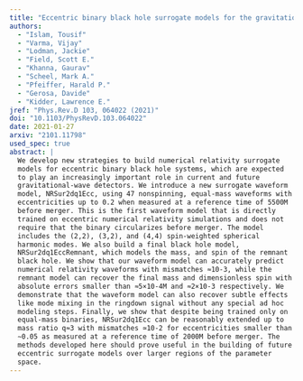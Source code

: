 ```yaml
---
title: "Eccentric binary black hole surrogate models for the gravitational waveform and remnant properties: comparable mass, nonspinning case"
authors:
  - "Islam, Tousif"
  - "Varma, Vijay"
  - "Lodman, Jackie"
  - "Field, Scott E."
  - "Khanna, Gaurav"
  - "Scheel, Mark A."
  - "Pfeiffer, Harald P."
  - "Gerosa, Davide"
  - "Kidder, Lawrence E."
jref: "Phys.Rev.D 103, 064022 (2021)"
doi: "10.1103/PhysRevD.103.064022"
date: 2021-01-27
arxiv: "2101.11798"
used_spec: true
abstract: |
  We develop new strategies to build numerical relativity surrogate
  models for eccentric binary black hole systems, which are expected
  to play an increasingly important role in current and future
  gravitational-wave detectors. We introduce a new surrogate waveform
  model, NRSur2dq1Ecc, using 47 nonspinning, equal-mass waveforms with
  eccentricities up to 0.2 when measured at a reference time of 5500M
  before merger. This is the first waveform model that is directly
  trained on eccentric numerical relativity simulations and does not
  require that the binary circularizes before merger. The model
  includes the (2,2), (3,2), and (4,4) spin-weighted spherical
  harmonic modes. We also build a final black hole model,
  NRSur2dq1EccRemnant, which models the mass, and spin of the remnant
  black hole. We show that our waveform model can accurately predict
  numerical relativity waveforms with mismatches ≈10-3, while the
  remnant model can recover the final mass and dimensionless spin with
  absolute errors smaller than ≈5×10-4M and ≈2×10-3 respectively. We
  demonstrate that the waveform model can also recover subtle effects
  like mode mixing in the ringdown signal without any special ad hoc
  modeling steps. Finally, we show that despite being trained only on
  equal-mass binaries, NRSur2dq1Ecc can be reasonably extended up to
  mass ratio q≈3 with mismatches ≃10-2 for eccentricities smaller than
  ∼0.05 as measured at a reference time of 2000M before merger. The
  methods developed here should prove useful in the building of future
  eccentric surrogate models over larger regions of the parameter
  space.
---
```

